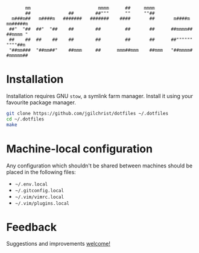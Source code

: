 ```
       mm                         mmmm      ##     mmmm
       ##              ##        ##"""      ""     ""##
  m###m##   m####m   #######   #######    ####       ##       m####m   mm#####m
 ##"  "##  ##"  "##    ##        ##         ##       ##      ##mmmm##  ##mmmm "
 ##    ##  ##    ##    ##        ##         ##       ##      ##""""""   """"##m
 "##mm###  "##mm##"    ##mmm     ##      mmm##mmm    ##mmm   "##mmmm#  #mmmmm##
```

# Installation

Installation requires GNU `stow`, a symlink farm manager. Install it using your favourite package manager.

```sh
git clone https://github.com/jgilchrist/dotfiles ~/.dotfiles
cd ~/.dotfiles
make
```

# Machine-local configuration

Any configuration which shouldn't be shared between machines should be placed in the following files:

* `~/.env.local`
* `~/.gitconfig.local`
* `~/.vim/vimrc.local`
* `~/.vim/plugins.local`

# Feedback

Suggestions and improvements [welcome!](https://github.com/jgilchrist/dotfiles/issues)
